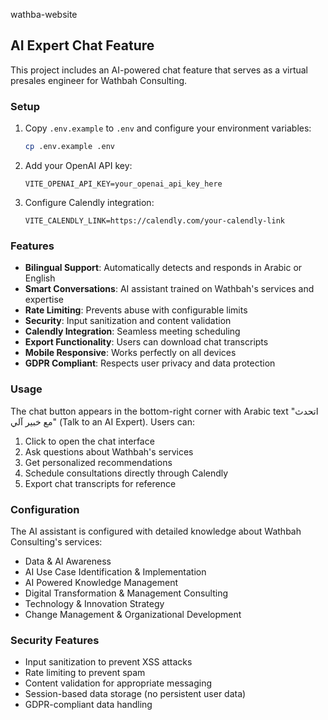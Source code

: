 wathba-website

## AI Expert Chat Feature

This project includes an AI-powered chat feature that serves as a virtual presales engineer for Wathbah Consulting.

### Setup

1. Copy `.env.example` to `.env` and configure your environment variables:
   ```bash
   cp .env.example .env
   ```

2. Add your OpenAI API key:
   ```
   VITE_OPENAI_API_KEY=your_openai_api_key_here
   ```

3. Configure Calendly integration:
   ```
   VITE_CALENDLY_LINK=https://calendly.com/your-calendly-link
   ```

### Features

- **Bilingual Support**: Automatically detects and responds in Arabic or English
- **Smart Conversations**: AI assistant trained on Wathbah's services and expertise
- **Rate Limiting**: Prevents abuse with configurable limits
- **Security**: Input sanitization and content validation
- **Calendly Integration**: Seamless meeting scheduling
- **Export Functionality**: Users can download chat transcripts
- **Mobile Responsive**: Works perfectly on all devices
- **GDPR Compliant**: Respects user privacy and data protection

### Usage

The chat button appears in the bottom-right corner with Arabic text "اتحدث مع خبير آلي" (Talk to an AI Expert). Users can:

1. Click to open the chat interface
2. Ask questions about Wathbah's services
3. Get personalized recommendations
4. Schedule consultations directly through Calendly
5. Export chat transcripts for reference

### Configuration

The AI assistant is configured with detailed knowledge about Wathbah Consulting's services:
- Data & AI Awareness
- AI Use Case Identification & Implementation
- AI Powered Knowledge Management
- Digital Transformation & Management Consulting
- Technology & Innovation Strategy
- Change Management & Organizational Development

### Security Features

- Input sanitization to prevent XSS attacks
- Rate limiting to prevent spam
- Content validation for appropriate messaging
- Session-based data storage (no persistent user data)
- GDPR-compliant data handling

